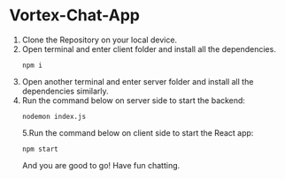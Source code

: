 # Vortex-Chat-App
1. Clone the Repository on your local device.
2. Open terminal and enter client folder and install all the dependencies.
   ```
   npm i
   ```
3. Open another terminal and enter server folder and install all the dependencies similarly.
4. Run the command below on server side to start the backend:
   ```
   nodemon index.js
   ```
   5.Run the command below on client side to start the React app:
   ```
   npm start
   ```
   And you are good to go! Have fun chatting.
